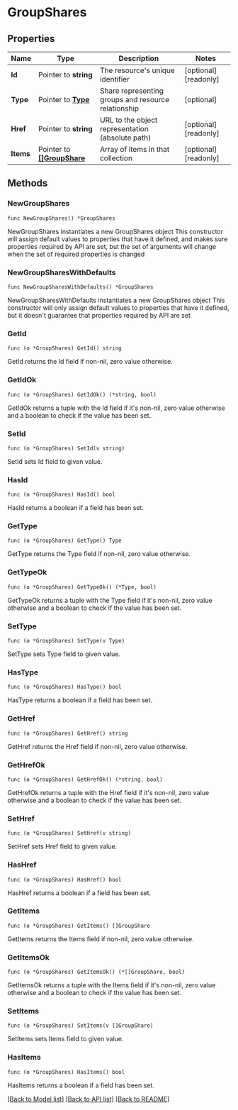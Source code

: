 # GroupShares

## Properties

Name | Type | Description | Notes
------------ | ------------- | ------------- | -------------
**Id** | Pointer to **string** | The resource&#39;s unique identifier | [optional] [readonly] 
**Type** | Pointer to [**Type**](Type.md) | Share representing groups and resource relationship | [optional] 
**Href** | Pointer to **string** | URL to the object representation (absolute path) | [optional] [readonly] 
**Items** | Pointer to [**[]GroupShare**](GroupShare.md) | Array of items in that collection | [optional] [readonly] 

## Methods

### NewGroupShares

`func NewGroupShares() *GroupShares`

NewGroupShares instantiates a new GroupShares object
This constructor will assign default values to properties that have it defined,
and makes sure properties required by API are set, but the set of arguments
will change when the set of required properties is changed

### NewGroupSharesWithDefaults

`func NewGroupSharesWithDefaults() *GroupShares`

NewGroupSharesWithDefaults instantiates a new GroupShares object
This constructor will only assign default values to properties that have it defined,
but it doesn't guarantee that properties required by API are set

### GetId

`func (o *GroupShares) GetId() string`

GetId returns the Id field if non-nil, zero value otherwise.

### GetIdOk

`func (o *GroupShares) GetIdOk() (*string, bool)`

GetIdOk returns a tuple with the Id field if it's non-nil, zero value otherwise
and a boolean to check if the value has been set.

### SetId

`func (o *GroupShares) SetId(v string)`

SetId sets Id field to given value.

### HasId

`func (o *GroupShares) HasId() bool`

HasId returns a boolean if a field has been set.

### GetType

`func (o *GroupShares) GetType() Type`

GetType returns the Type field if non-nil, zero value otherwise.

### GetTypeOk

`func (o *GroupShares) GetTypeOk() (*Type, bool)`

GetTypeOk returns a tuple with the Type field if it's non-nil, zero value otherwise
and a boolean to check if the value has been set.

### SetType

`func (o *GroupShares) SetType(v Type)`

SetType sets Type field to given value.

### HasType

`func (o *GroupShares) HasType() bool`

HasType returns a boolean if a field has been set.

### GetHref

`func (o *GroupShares) GetHref() string`

GetHref returns the Href field if non-nil, zero value otherwise.

### GetHrefOk

`func (o *GroupShares) GetHrefOk() (*string, bool)`

GetHrefOk returns a tuple with the Href field if it's non-nil, zero value otherwise
and a boolean to check if the value has been set.

### SetHref

`func (o *GroupShares) SetHref(v string)`

SetHref sets Href field to given value.

### HasHref

`func (o *GroupShares) HasHref() bool`

HasHref returns a boolean if a field has been set.

### GetItems

`func (o *GroupShares) GetItems() []GroupShare`

GetItems returns the Items field if non-nil, zero value otherwise.

### GetItemsOk

`func (o *GroupShares) GetItemsOk() (*[]GroupShare, bool)`

GetItemsOk returns a tuple with the Items field if it's non-nil, zero value otherwise
and a boolean to check if the value has been set.

### SetItems

`func (o *GroupShares) SetItems(v []GroupShare)`

SetItems sets Items field to given value.

### HasItems

`func (o *GroupShares) HasItems() bool`

HasItems returns a boolean if a field has been set.


[[Back to Model list]](../README.md#documentation-for-models) [[Back to API list]](../README.md#documentation-for-api-endpoints) [[Back to README]](../README.md)


